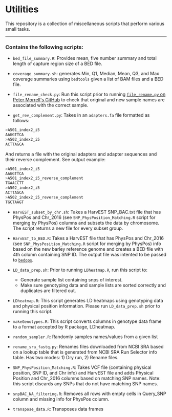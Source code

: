 # Utilities

This repository is a collection of miscellaneous scripts that perform various small tasks.

---

### Contains the following scripts:

- `bed_file_summary.R`: Provides mean, five number summary and total length of capture region size of a BED file.

- `coverage_summary.sh`: generates Min, Q1, Median, Mean, Q3, and Max coverage summaries using `bedtools` given a list of BAM files and a BED file.

- `file_rename_check.py`: Run this script prior to running [`file_rename.py` on Peter Morrell's GitHub](https://github.com/pmorrell/Utilities/blob/master/file_rename.py) to check that original and new sample names are associated with the correct sample.

- `get_rev_complement.py`: Takes in an `adapters.fa` file formatted as follows:

```bash
>A501_index2_i5
AAGGTTCA
>A502_index2_i5
ACTTAGCA
```

And returns a file with the original adapters and adapter sequences and their reverse complement. See output example:

```bash
>A501_index2_i5
AAGGTTCA
>A501_index2_i5_reverse_complement
TGAACCTT
>A502_index2_i5
ACTTAGCA
>A502_index2_i5_reverse_complement
TGCTAAGT
```

- `HarvEST_subset_by_chr.sh`: Takes a HarvEST SNP_BAC.txt file that has PhysPos and Chr_2016 (see `SNP_PhysPosition_Matching.R` script for merging by PhysPos) columns and subsets the data by chromosome. The script returns a new file for every subset group.

- `HarvEST_to_BED.R`: Takes a HarvEST file that has PhysPos and Chr_2016 (see `SNP_PhysPosition_Matching.R` script for merging by PhysPos) info based on the new barley reference genome and creates a BED file with 4th column containing SNP ID. The output file was intented to be passed to [`bedops`](http://bedops.readthedocs.io/en/v2p4p21/index.html).

- `LD_data_prep.sh`: Prior to running `LDheatmap.R`, run this script to:
   - Generate sample list containing snps of interest.
   - Make sure genotyping data and sample lists are sorted correctly and duplicates are filtered out.

- `LDheatmap.R`: This script generates LD heatmaps using genotyping data and physical position information. Please run `LD_data_prep.sh` prior to running this script.

- `makeGenotypes.R`: This script converts columns in genotype data frame to a format accepted by R package, LDheatmap.

- `random_sampler.R`: Randomly samples names/values from a given list

- `rename_sra_fastq.py`: Renames files downloaded from NCBI SRA based on a lookup table that is generated from NCBI SRA Run Selector info table. Has two modes: 1) Dry run, 2) Rename files.

- `SNP_PhysPosition_Matching.R`: Takes VCF file (containing physical position, SNP ID, and Chr info) and HarvEST file and adds Physical Position and Chr_2016 columns based on matching SNP names. Note: this script discards any SNPs that do not have matching SNP names.

- `snpBAC_NA_filtering.R`: Removes all rows with empty cells in Query_SNP column and missing info for PhysPos column.

- `transpose_data.R`: Transposes data frames
